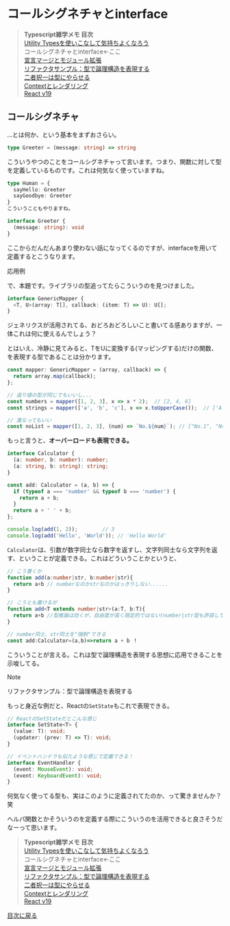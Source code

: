 # コールシグネチャとinterface

> **Typescript雑学メモ 目次**<br>
> [Utility Typesを使いこなして気持ちよくなろう](./util.md)<br>
> コールシグネチャとinterface←ここ<br>
> [宣言マージとモジュール拡張](./merge.md)<br>
> [リファクタサンプル：型で論理構造を表現する](./struct.md)<br>
> [二者択一は型にやらせる](./choice.md)<br>
> [Contextとレンダリング](./context.md)
> <br>
> [React v19](./v19.md)


## コールシグネチャ

…とは何か、という基本をまずおさらい。

```typescript
type Greeter = (message: string) => string
```
こういうやつのことをコールシグネチャって言います。つまり、関数に対して型を定義しているものです。これは何気なく使っていますね。



```typescript
type Human = {
  sayHello: Greeter 
  sayGoodbye: Greeter 
}
こういうこともやりますね。
```


```typescript
interface Greeter {
  (message: string): void
}
```
ここからだんだんあまり使わない話になってくるのですが、interfaceを用いて定義するとこうなります。

応用例

で、本題です。ライブラリの型追ってたらこういうのを見つけました。



```typescript
interface GenericMapper {
  <T, U>(array: T[], callback: (item: T) => U): U[];
}
```
ジェネリクスが活用されてる、おどろおどろしいこと書いてる感ありますが、一体これは何に使えるんでしょう？

とはいえ、冷静に見てみると、TをUに変換する(マッピングする)だけの関数、を表現する型であることは分かります。



```typescript
const mapper: GenericMapper = (array, callback) => {
  return array.map(callback);
};

// 返り値の型が同じでもいいし...
const numbers = mapper([1, 2, 3], x => x * 2);  // [2, 4, 6]
const strings = mapper(['a', 'b', 'c'], x => x.toUpperCase());  // ['A', 'B', 'C']

// 異なってもいい
const noList = mapper([1, 2, 3], (num) => `No.${num}`); // ["No.1", "No.2", "No.3"]
```

もっと言うと、**オーバーロードも表現できる。**

```typescript
interface Calculator {
  (a: number, b: number): number;
  (a: string, b: string): string;
}

const add: Calculator = (a, b) => {
  if (typeof a === 'number' && typeof b === 'number') {
    return a + b;
  }
  return a + ' ' + b;
};

console.log(add(1, 2));        // 3
console.log(add('Hello', 'World')); // 'Hello World'
```
`Calculator`は、引数が数字同士なら数字を返すし、文字列同士なら文字列を返す、ということが定義できる。これはどういうことかというと、

```typescript
// こう書くか
function add(a:number|str, b:number|str){
  return a+b // numberなのかstrなのかはっきりしない......
}

// こうとも書けるが
function add<T extends number|str>(a:T, b:T){
  return a+b //型推論は効くが、自由度が高く限定的ではない(number|str型も許容してしまう)
}

// number同士、str同士を"強制"できる
const add:Calculator=(a,b)=>return a + b ！
```
こういうことが言える。これは型で論理構造を表現する思想に応用できることを示唆してる。

> [!NOTE]
> リファクタサンプル：型で論理構造を表現する

もっと身近な例だと、Reactの`SetState`もこれで表現できる。

```typescript
// ReactのSetStateだとこんな感じ
interface SetState<T> {
  (value: T): void;
  (updater: (prev: T) => T): void;
}

// イベントハンドラも似たような感じで定義できる！
interface EventHandler {
  (event: MouseEvent): void;
  (event: KeyboardEvent): void;
}
```
何気なく使ってる型も、実はこのように定義されてたのか、って驚きませんか？笑

ヘルパ関数とかそういうのを定義する際にこういうのを活用できると良さそうだなーって思います。


> **Typescript雑学メモ 目次**<br>
> [Utility Typesを使いこなして気持ちよくなろう](./util.md)<br>
> コールシグネチャとinterface←ここ<br>
> [宣言マージとモジュール拡張](./merge.md)<br>
> [リファクタサンプル：型で論理構造を表現する](./struct.md)<br>
> [二者択一は型にやらせる](./choice.md)<br>
> [Contextとレンダリング](./context.md)
> <br>
> [React v19](./v19.md)

[目次に戻る](../README.md)
